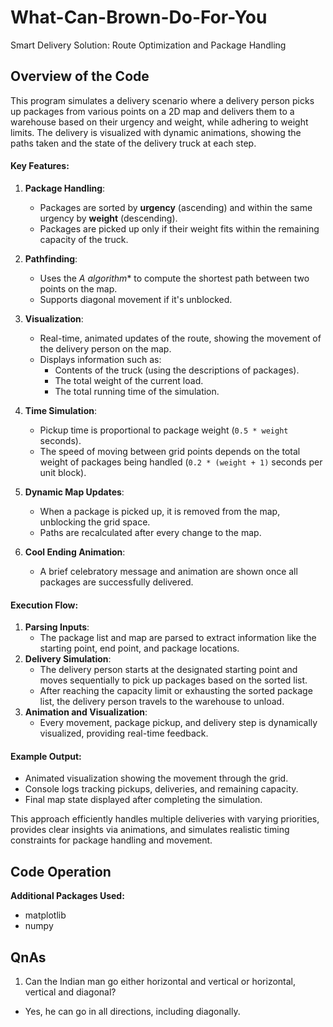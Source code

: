# What-Can-Brown-Do-For-You
Smart Delivery Solution: Route Optimization and Package Handling

## Overview of the Code

This program simulates a delivery scenario where a delivery person picks up packages from various points on a 2D map and delivers them to a warehouse based on their urgency and weight, while adhering to weight limits. The delivery is visualized with dynamic animations, showing the paths taken and the state of the delivery truck at each step.

#### Key Features:

1. **Package Handling**:
   - Packages are sorted by **urgency** (ascending) and within the same urgency by **weight** (descending).
   - Packages are picked up only if their weight fits within the remaining capacity of the truck.

2. **Pathfinding**:
   - Uses the **A* algorithm** to compute the shortest path between two points on the map.
   - Supports diagonal movement if it's unblocked.

3. **Visualization**:
   - Real-time, animated updates of the route, showing the movement of the delivery person on the map.
   - Displays information such as:
     - Contents of the truck (using the descriptions of packages).
     - The total weight of the current load.
     - The total running time of the simulation.

4. **Time Simulation**:
   - Pickup time is proportional to package weight (`0.5 * weight` seconds).
   - The speed of moving between grid points depends on the total weight of packages being handled (`0.2 * (weight + 1)` seconds per unit block).

5. **Dynamic Map Updates**:
   - When a package is picked up, it is removed from the map, unblocking the grid space.
   - Paths are recalculated after every change to the map.

6. **Cool Ending Animation**:
   - A brief celebratory message and animation are shown once all packages are successfully delivered.

#### Execution Flow:
1. **Parsing Inputs**:
   - The package list and map are parsed to extract information like the starting point, end point, and package locations.
2. **Delivery Simulation**:
   - The delivery person starts at the designated starting point and moves sequentially to pick up packages based on the sorted list.
   - After reaching the capacity limit or exhausting the sorted package list, the delivery person travels to the warehouse to unload.
3. **Animation and Visualization**:
   - Every movement, package pickup, and delivery step is dynamically visualized, providing real-time feedback.

#### Example Output:
- Animated visualization showing the movement through the grid.
- Console logs tracking pickups, deliveries, and remaining capacity.
- Final map state displayed after completing the simulation.

This approach efficiently handles multiple deliveries with varying priorities, provides clear insights via animations, and simulates realistic timing constraints for package handling and movement.

## Code Operation
**Additional Packages Used:**
- matplotlib
- numpy

## QnAs
1. Can  the Indian man go either horizontal and vertical or horizontal, vertical and diagonal?
* Yes, he can go in all directions, including diagonally.